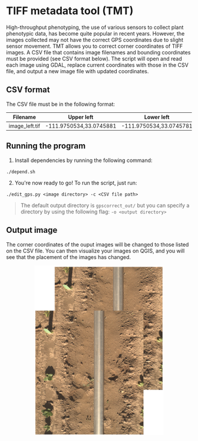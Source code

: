 # TIFF metadata tool (TMT) 
High-throughput phenotyping, the use of various sensors to collect plant phenotypic data, has become quite popular in recent years. However, the images collected may not have the correct GPS coordinates due to slight sensor movement. TMT allows you to correct corner coordinates of TIFF images. A CSV file that contains image filenames and bounding coordinates must be provided (see CSV format below). The script will open and read each image using GDAL, replace current coordinates with those in the CSV file, and output a new image file with updated coordinates. 

## CSV format 

The CSV file must be in the following format:

|Filename  |Upper left |Lower left |Upper right |Lower right |Center 
--- | --- | --- | --- | --- | --- |
image_left.tif|-111.9750534,33.0745881|-111.9750534,33.0745781|-111.9750445,33.0745881|-111.9750445,33.0745781|-111.9750489,33.0745831

## Running the program

1. Install dependencies by running the following command: 
```
./depend.sh
```

2. You're now ready to go! To run the script, just run:
```
./edit_gps.py <image directory> -c <CSV file path>
```

> The default output directory is `gpscorrect_out/` but you can specify a directory by using the following flag: `-o <output directory>`

## Output image

The corner coordinates of the ouput images will be changed to those listed on the CSV file. You can then visualize your images on QGIS, and you will see that the placement of the images has changed.
<p align="center">
  <img src="example.png" width="350" title="Output image">
</p>
